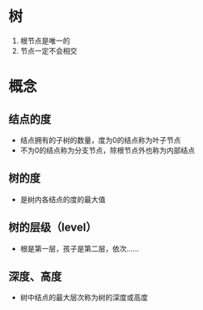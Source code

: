 # 树
1.  根节点是唯一的
2. 节点一定不会相交

# 概念

## 结点的度
- 结点拥有的子树的数量，度为0的结点称为叶子节点
- 不为0的结点称为分支节点，除根节点外也称为内部结点
  
## 树的度
- 是树内各结点的度的最大值

## 树的层级（level）
- 根是第一层，孩子是第二层，依次......

## 深度、高度
- 树中结点的最大层次称为树的深度或高度

